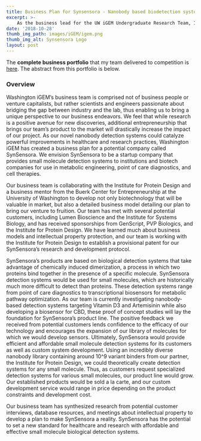 ```yaml
---
title: Business Plan for Synsensora - Nanobody based biodetection systems
excerpt: >-
    As the business lead for the UW iGEM Undergraduate Research Team, I managed a team of students to develop a business portfolio to deliver for the international iGEM Synthetic Biology Competition. We conducted in depth market and industry research, engaged with potential customers, and developed a full business plan.
date: '2018-10-28'
thumb_img_path: images/iGEM/igem.png
thumb_img_alt: Synsensora Logo
layout: post
---
```


The **complete business portfolio** that my team delivered to competition is [here](http://2018.igem.org/Team:Washington/Entrepreneurship). The abstract from this portfolio is below.

### Overview
Washington iGEM’s business team is comprised not of business people or venture capitalists, but rather scientists and engineers passionate about bridging the gap between industry and the lab, thus enabling us to bring a unique perspective to our business endeavors. We feel that while research is a positive avenue for new discoveries, additional entrepreneurship that brings our team’s product to the market will drastically increase the impact of our project. As our novel nanobody detection systems could catalyze powerful improvements in healthcare and research practices, Washington iGEM has created a business plan for a potential company called SynSensora. We envision SynSensora to be a startup company that provides small molecule detection systems to institutions and biotech companies for use in metabolic engineering, point of care diagnostics, and cell therapies.

Our business team is collaborating with the Institute for Protein Design and a business mentor from the Buerk Center for Entrepreneurship at the University of Washington to develop not only biotechnology that will be valuable in market, but also a detailed business model detailing our plan to bring our venture to fruition. Our team has met with several potential customers, including Lumen Bioscience and the Institute for Systems Biology, and has received sponsorships from GenScript, PVP Biologics, and the Institute for Protein Design. We have learned much about business models and intellectual property protection, and our team is working with the Institute for Protein Design to establish a provisional patent for our SynSensora’s research and development protocol.

SynSensora’s products are based on biological detection systems that take advantage of chemically induced dimerization, a process in which two proteins bind together in the presence of a specific molecule. SynSensora detection systems would be used for small molecules, which are historically much more difficult to detect than proteins. These detection systems range from point of care diagnostics to transcriptional biosensors for metabolic pathway optimization. As our team is currently investigating nanobody-based detection systems targeting Vitamin D3 and Artemisinin while also developing a biosensor for CBD, these proof of concept studies will lay the foundation for SynSensora’s product line. The positive feedback we received from potential customers lends confidence to the efficacy of our technology and encourages the expansion of our library of molecules for which we would develop sensors. Ultimately, SynSensora would provide efficient and affordable small molecule detection systems for its customers as well as custom system development. Using an incredibly diverse nanobody library containing around 10^9 variant binders from our partner, the Institute for Protein Design, we could theoretically create detection systems for any small molecule. Thus, as customers request specialized detection systems for various small molecules, our product line would grow. Our established products would be sold a la carte, and our custom development service would range in price depending on the product constraints and development cost.

Our business team has synthesized research from potential customer interviews, database resources, and meetings about intellectual property to develop a plan to make SynSensora a reality. SynSensora has the potential to set a new standard for healthcare and research with affordable and effective small molecule biological detection systems.